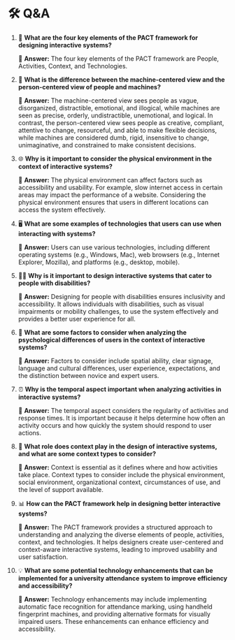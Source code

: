 # 🛠 Q\&A

1.  🤔 **What are the four key elements of the PACT framework for designing interactive systems?**

    📝 **Answer:** The four key elements of the PACT framework are People, Activities, Context, and Technologies.
2.  🧠 **What is the difference between the machine-centered view and the person-centered view of people and machines?**

    📝 **Answer:** The machine-centered view sees people as vague, disorganized, distractible, emotional, and illogical, while machines are seen as precise, orderly, undistractible, unemotional, and logical. In contrast, the person-centered view sees people as creative, compliant, attentive to change, resourceful, and able to make flexible decisions, while machines are considered dumb, rigid, insensitive to change, unimaginative, and constrained to make consistent decisions.
3.  🌐 **Why is it important to consider the physical environment in the context of interactive systems?**

    📝 **Answer:** The physical environment can affect factors such as accessibility and usability. For example, slow internet access in certain areas may impact the performance of a website. Considering the physical environment ensures that users in different locations can access the system effectively.
4.  🖥️ **What are some examples of technologies that users can use when interacting with systems?**

    📝 **Answer:** Users can use various technologies, including different operating systems (e.g., Windows, Mac), web browsers (e.g., Internet Explorer, Mozilla), and platforms (e.g., desktop, mobile).
5.  🤷‍♂️ **Why is it important to design interactive systems that cater to people with disabilities?**

    📝 **Answer:** Designing for people with disabilities ensures inclusivity and accessibility. It allows individuals with disabilities, such as visual impairments or mobility challenges, to use the system effectively and provides a better user experience for all.
6.  🤯 **What are some factors to consider when analyzing the psychological differences of users in the context of interactive systems?**

    📝 **Answer:** Factors to consider include spatial ability, clear signage, language and cultural differences, user experience, expectations, and the distinction between novice and expert users.
7.  ⏰ **Why is the temporal aspect important when analyzing activities in interactive systems?**

    📝 **Answer:** The temporal aspect considers the regularity of activities and response times. It is important because it helps determine how often an activity occurs and how quickly the system should respond to user actions.
8.  📄 **What role does context play in the design of interactive systems, and what are some context types to consider?**

    📝 **Answer:** Context is essential as it defines where and how activities take place. Context types to consider include the physical environment, social environment, organizational context, circumstances of use, and the level of support available.
9.  📊 **How can the PACT framework help in designing better interactive systems?**

    📝 **Answer:** The PACT framework provides a structured approach to understanding and analyzing the diverse elements of people, activities, context, and technologies. It helps designers create user-centered and context-aware interactive systems, leading to improved usability and user satisfaction.
10. 💡 **What are some potential technology enhancements that can be implemented for a university attendance system to improve efficiency and accessibility?**

    📝 **Answer:** Technology enhancements may include implementing automatic face recognition for attendance marking, using handheld fingerprint machines, and providing alternative formats for visually impaired users. These enhancements can enhance efficiency and accessibility.
